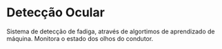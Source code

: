 # Detecção Ocular
Sistema de detecção de fadiga, através de algortimos de aprendizado de máquina. Monitora o estado dos olhos do condutor.
